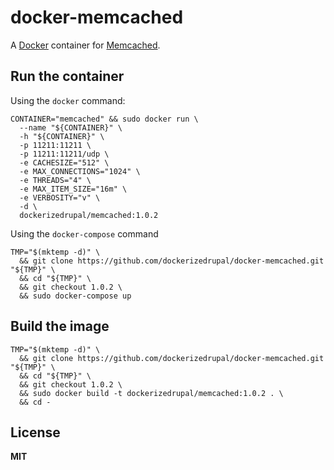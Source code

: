 # docker-memcached

A [Docker](https://docker.com/) container for [Memcached](http://memcached.org/).

## Run the container

Using the `docker` command:

    CONTAINER="memcached" && sudo docker run \
      --name "${CONTAINER}" \
      -h "${CONTAINER}" \
      -p 11211:11211 \
      -p 11211:11211/udp \
      -e CACHESIZE="512" \
      -e MAX_CONNECTIONS="1024" \
      -e THREADS="4" \
      -e MAX_ITEM_SIZE="16m" \
      -e VERBOSITY="v" \
      -d \
      dockerizedrupal/memcached:1.0.2
      
Using the `docker-compose` command

    TMP="$(mktemp -d)" \
      && git clone https://github.com/dockerizedrupal/docker-memcached.git "${TMP}" \
      && cd "${TMP}" \
      && git checkout 1.0.2 \
      && sudo docker-compose up

## Build the image

    TMP="$(mktemp -d)" \
      && git clone https://github.com/dockerizedrupal/docker-memcached.git "${TMP}" \
      && cd "${TMP}" \
      && git checkout 1.0.2 \
      && sudo docker build -t dockerizedrupal/memcached:1.0.2 . \
      && cd -

## License

**MIT**
